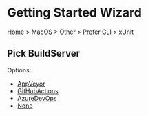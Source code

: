 # Getting Started Wizard

[Home](/docs/wiz/readme.md) > [MacOS](MacOS.md) > [Other](MacOS_Other.md) > [Prefer CLI](MacOS_Other_Cli.md) > [xUnit](MacOS_Other_Cli_xUnit.md)

## Pick BuildServer

Options:
 * [AppVeyor](MacOS_Other_Cli_xUnit_AppVeyor.md)
 * [GitHubActions](MacOS_Other_Cli_xUnit_GitHubActions.md)
 * [AzureDevOps](MacOS_Other_Cli_xUnit_AzureDevOps.md)
 * [None](MacOS_Other_Cli_xUnit_None.md)
